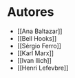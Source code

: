 # Autores
- [[Ana Baltazar]]
- [[Bell Hooks]]
- [[Sérgio Ferro]]
- [[Karl Marx]]
- [[Ivan Ilich]]
- [[Henri Lefevbre]]